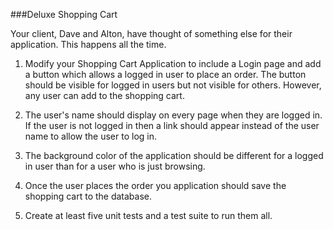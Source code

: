 ###Deluxe Shopping Cart

Your client, Dave and Alton, have thought of something else for their application. This happens all the time. 

1. Modify your Shopping Cart Application to include a Login page and add a button which allows a logged in user to place an order. The button should be visible for logged in users but not visible for others. However, any user can add to the shopping cart.

2. The user's name should display on every page when they are logged in. If the user is not logged in then a link should appear instead of the user name to allow the user to log in.

3. The background color of the application should be different for a logged in user than for a user who is just browsing.

4. Once the user places the order you application should save the shopping cart to the database.  

 5. Create at least five unit tests and a test suite to run them all. 